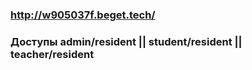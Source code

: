### http://w905037f.beget.tech/
### Доступы admin/resident || student/resident || teacher/resident

